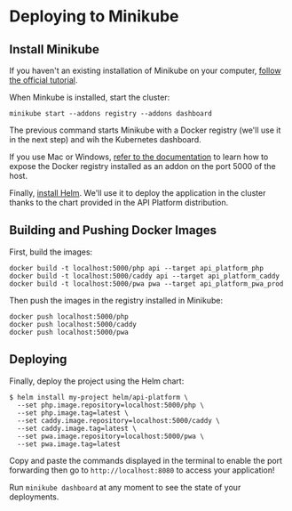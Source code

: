 # Deploying to Minikube

## Install Minikube

If you haven't an existing installation of Minikube on your computer, [follow the official tutorial](https://minikube.sigs.k8s.io/docs/start/).

When Minkube is installed, start the cluster:

    minikube start --addons registry --addons dashboard

The previous command starts Minikube with a Docker registry (we'll use it in the next step) and wih the Kubernetes dashboard.

If you use Mac or Windows, [refer to the documentation](https://minikube.sigs.k8s.io/docs/handbook/registry/#docker-on-macos) to learn how to expose the Docker registry installed as an addon on the port 5000 of the host.

Finally, [install Helm](https://helm.sh/docs/intro/install/). We'll use it to deploy the application in the cluster thanks to the chart provided in the API Platform distribution.

## Building and Pushing Docker Images

First, build the images:

    docker build -t localhost:5000/php api --target api_platform_php
    docker build -t localhost:5000/caddy api --target api_platform_caddy
    docker build -t localhost:5000/pwa pwa --target api_platform_pwa_prod

Then push the images in the registry installed in Minikube:

    docker push localhost:5000/php
    docker push localhost:5000/caddy
    docker push localhost:5000/pwa

## Deploying

Finally, deploy the project using the Helm chart:

    $ helm install my-project helm/api-platform \
      --set php.image.repository=localhost:5000/php \
      --set php.image.tag=latest \
      --set caddy.image.repository=localhost:5000/caddy \
      --set caddy.image.tag=latest \
      --set pwa.image.repository=localhost:5000/pwa \
      --set pwa.image.tag=latest

Copy and paste the commands displayed in the terminal to enable the port forwarding then go to `http://localhost:8080` to access your application!

Run `minikube dashboard` at any moment to see the state of your deployments.
